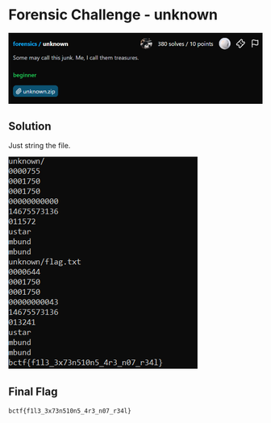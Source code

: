 # Forensic Challenge - unknown
![Challenge](https://github.com/x03ee/BuckeyeCTF-2024/blob/main/forensic/unknown/challenge.PNG)

## Solution
Just string the file.

![Extracted PNG Flag](https://github.com/x03ee/BuckeyeCTF-2024/blob/main/forensic/unknown/flag.PNG)

## Final Flag
```
bctf{f1l3_3x73n510n5_4r3_n07_r34l}
```
